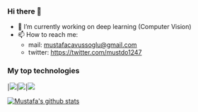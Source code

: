 ### Hi there 👋


- 🔭 I’m currently working on deep learning (Computer Vision)
- 📫 How to reach me:
  - mail: mustafacavussoglu@gmail.com
  - twitter: https://twitter.com/mustdo1247

### My top technologies
|![ ](https://img.shields.io/badge/-Python-black?logo=python&style=plastic)|![ ](https://img.shields.io/badge/-TensorFlow-black?logo=tensorflow&style=plastic)|![ ](https://img.shields.io/badge/-Torch-black?logo=pytorch&style=plastic)


[![Mustafa's github stats](https://github-readme-stats.vercel.app/api?username=mustafacavusoglu&show_icons=true&title_color=fff&icon_color=79ff97&text_color=9f9f9f&bg_color=151515&count_private=true)](https://github.com/mustafacavusoglu)

<!---
If you like what I do and want me to build more such projects, maybe considering supporting me on PayPal or buying me a coffee :pleading_face:

<a href="http://paypal.me/alpadagli" target="_blank"><img src="https://www.paypalobjects.com/en_US/i/btn/btn_donateCC_LG.gif"></a> &nbsp;&nbsp;
<a href="https://www.buymeacoffee.com/rishitdagli" target="_blank"><img src="https://www.buymeacoffee.com/assets/img/custom_images/orange_img.png" alt="Buy Me A Coffee" style="height: 41px !important;width: 174px !important;box-shadow: 0px 3px 2px 0px rgba(190, 190, 190, 0.5) !important;-webkit-box-shadow: 0px 3px 2px 0px rgba(190, 190, 190, 0.5) !important;" ></a>
-->

